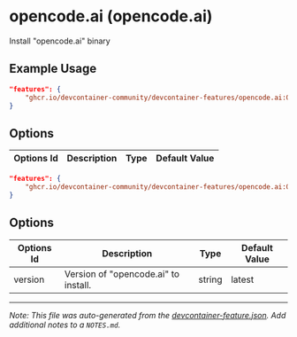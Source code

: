 
# opencode.ai (opencode.ai)

Install "opencode.ai" binary

## Example Usage

```json
"features": {
    "ghcr.io/devcontainer-community/devcontainer-features/opencode.ai:0": {}
}
```

## Options

| Options Id | Description | Type | Default Value |
|-----|-----|-----|-----|
```json
"features": {
    "ghcr.io/devcontainer-community/devcontainer-features/opencode.ai:0.0.1": {}
}
```

## Options

| Options Id | Description | Type | Default Value |
|-----|-----|-----|-----|
| version | Version of "opencode.ai" to install. | string | latest |



---

_Note: This file was auto-generated from the [devcontainer-feature.json](https://github.com/devcontainer-community/devcontainer-features/blob/main/src/opencode.ai/devcontainer-feature.json).  Add additional notes to a `NOTES.md`._

